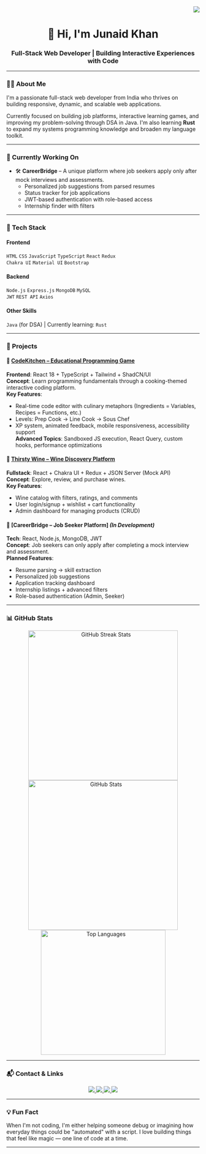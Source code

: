 <div align="right">
  <img src="https://visitor-badge.laobi.icu/badge?page_id=junaid-khan28" />
</div>

<h1 align="center">👋 Hi, I'm Junaid Khan</h1>
<h3 align="center">Full-Stack Web Developer | Building Interactive Experiences with Code</h3>

---

### 👨‍💻 About Me

I'm a passionate full-stack web developer from India who thrives on building responsive, dynamic, and scalable web applications.

Currently focused on building job platforms, interactive learning games, and improving my problem-solving through DSA in Java. I'm also learning **Rust** to expand my systems programming knowledge and broaden my language toolkit.

---

### 🚧 Currently Working On

- 🛠️ **CareerBridge** – A unique platform where job seekers apply only after mock interviews and assessments.  
  - Personalized job suggestions from parsed resumes  
  - Status tracker for job applications  
  - JWT-based authentication with role-based access  
  - Internship finder with filters

---

### 🧠 Tech Stack

#### **Frontend**
`HTML` `CSS` `JavaScript` `TypeScript` `React` `Redux`  
`Chakra UI` `Material UI` `Bootstrap`

#### **Backend**
`Node.js` `Express.js` `MongoDB` `MySQL`  
`JWT` `REST API` `Axios`

#### **Other Skills**
`Java` (for DSA) | Currently learning: `Rust`

---

### 🚀 Projects

#### 🍳 [CodeKitchen – Educational Programming Game](https://github.com/junaid-khan28/code-kitchen-quest)

**Frontend**: React 18 + TypeScript + Tailwind + ShadCN/UI  
**Concept**: Learn programming fundamentals through a cooking-themed interactive coding platform.  
**Key Features**:
- Real-time code editor with culinary metaphors (Ingredients = Variables, Recipes = Functions, etc.)
- Levels: Prep Cook → Line Cook → Sous Chef
- XP system, animated feedback, mobile responsiveness, accessibility support  
**Advanced Topics**: Sandboxed JS execution, React Query, custom hooks, performance optimizations

#### 🍷 [Thirsty Wine – Wine Discovery Platform](https://github.com/Adit704/PayPal-Pioneers_068)

**Fullstack**: React + Chakra UI + Redux + JSON Server (Mock API)  
**Concept**: Explore, review, and purchase wines.  
**Key Features**:
- Wine catalog with filters, ratings, and comments  
- User login/signup + wishlist + cart functionality  
- Admin dashboard for managing products (CRUD)

#### 🎯 [CareerBridge – Job Seeker Platform] _(In Development)_

**Tech**: React, Node.js, MongoDB, JWT  
**Concept**: Job seekers can only apply after completing a mock interview and assessment.  
**Planned Features**:
- Resume parsing → skill extraction  
- Personalized job suggestions  
- Application tracking dashboard  
- Internship listings + advanced filters  
- Role-based authentication (Admin, Seeker)

---

### 📊 GitHub Stats

<div align="center">
  <img width="390" src="https://github-readme-streak-stats.herokuapp.com?user=junaid-khan28&theme=react&border_radius=10&count_private=true" alt="GitHub Streak Stats" />
  <img width="390" src="https://github-readme-stats.vercel.app/api?username=junaid-khan28&show_icons=true&theme=react&count_private=true&rank_icon=github&border_radius=10" alt="GitHub Stats" />
  <br />
  <img width="325" src="https://github-readme-stats.vercel.app/api/top-langs?username=junaid-khan28&hide=html&langs_count=8&layout=compact&theme=react&border_radius=10" alt="Top Languages" />
</div>

---

### 📬 Contact & Links

<div align="center">
  <a href="mailto:junaidkhan23785@gmail.com">
    <img src="https://img.shields.io/badge/Gmail-D14836?style=for-the-badge&logo=gmail&logoColor=white" />
  </a>
  <a href="https://www.linkedin.com/in/junaidify-khan" target="_blank">
    <img src="https://img.shields.io/badge/LinkedIn-0077B5?style=for-the-badge&logo=linkedin&logoColor=white" />
  </a>
  <a href="https://leetcode.com/u/junaidify/" target="_blank">
    <img src="https://img.shields.io/badge/LeetCode-FFA116?style=for-the-badge&logo=leetcode&logoColor=white" />
  </a>
  <a href="https://github.com/junaid-khan28" target="_blank">
    <img src="https://img.shields.io/badge/GitHub-000000?style=for-the-badge&logo=github&logoColor=white" />
  </a>
</div>

---

### 💡 Fun Fact

When I'm not coding, I'm either helping someone debug or imagining how everyday things could be "automated" with a script. I love building things that feel like magic — one line of code at a time.

---

